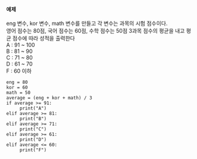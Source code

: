 #### 예제
eng 변수, kor 변수, math 변수를 만들고 각 변수는 과목의 시험 점수이다.  
영어 점수는 80점, 국어 점수는 60점, 수학 점수는 50점 3과목 점수의 평균을 내고 평균 점수에 따라 성적을 출력한다  
A : 91 ~ 100  
B : 81 ~ 90  
C : 71 ~ 80  
D : 61 ~ 70  
F : 60 이하  
```
eng = 80
kor = 60
math = 50
average = (eng + kor + math) / 3
if average >= 91:
     print("A")
elif average >= 81:
     print("B")
elif average >= 71:
     print("C")
elif average >= 61:
     print("D")
elif average <= 60:
     print("F")
```
